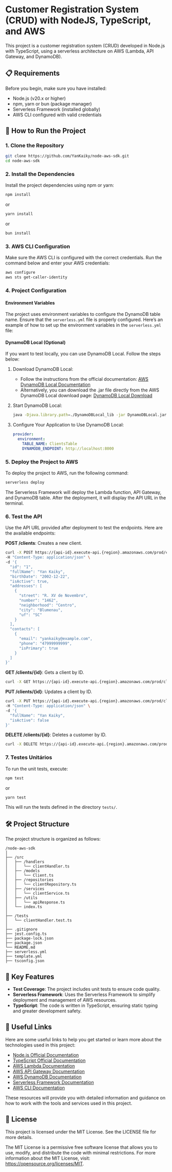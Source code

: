 # Customer Registration System (CRUD) with NodeJS, TypeScript, and AWS

This project is a customer registration system (CRUD) developed in Node.js with TypeScript, using a serverless architecture on AWS (Lambda, API Gateway, and DynamoDB).

## 📋 Requirements

Before you begin, make sure you have installed:

- Node.js (v20.x or higher)
- npm, yarn or bun (package manager)
- Serverless Framework (installed globally)
- AWS CLI configured with valid credentials

## 🚀 How to Run the Project

### 1. Clone the Repository

```bash
git clone https://github.com/YanKaiky/node-aws-sdk.git
cd node-aws-sdk
```

### 2. Install the Dependencies

Install the project dependencies using npm or yarn:

```bash
npm install
```

or

```bash
yarn install
```

or

```bash
bun install
```

### 3. AWS CLI Configuration

Make sure the AWS CLI is configured with the correct credentials. Run the command below and enter your AWS credentials:

```bash
aws configure
aws sts get-caller-identity
```

### 4. Project Configuration

#### Environment Variables

The project uses environment variables to configure the DynamoDB table name. Ensure that the `serverless.yml` file is properly configured. Here’s an example of how to set up the environment variables in the `serverless.yml` file:

#### DynamoDB Local (Optional)

If you want to test locally, you can use DynamoDB Local. Follow the steps below:

1. Download DynamoDB Local:

   - Follow the instructions from the official documentation: [AWS DynamoDB Local Documentation](https://docs.aws.amazon.com/amazondynamodb/latest/developerguide/DynamoDBLocal.html)
   - Alternatively, you can download the .jar file directly from the AWS DynamoDB Local download page:
     [DynamoDB Local Download](https://docs.aws.amazon.com/amazondynamodb/latest/developerguide/DynamoDBLocal.DownloadingAndRunning.html)

2. Start DynamoDB Local:

   ```bash
   java -Djava.library.path=./DynamoDBLocal_lib -jar DynamoDBLocal.jar -sharedDb
   ```

3. Configure Your Application to Use DynamoDB Local:

   ```yaml
   provider:
     environment:
       TABLE_NAME: ClientsTable
       DYNAMODB_ENDPOINT: http://localhost:8000
   ```

### 5. Deploy the Project to AWS

To deploy the project to AWS, run the following command:

```bash
serverless deploy
```

The Serverless Framework will deploy the Lambda function, API Gateway, and DynamoDB table. After the deployment, it will display the API URL in the terminal.

### 6. Test the API

Use the API URL provided after deployment to test the endpoints. Here are the available endpoints:

**POST /clients**: Creates a new client.

```bash
curl -X POST https://{api-id}.execute-api.{region}.amazonaws.com/prod/clients \
-H "Content-Type: application/json" \
-d '{
  "id": "1",
  "fullName": "Yan Kaiky",
  "birthDate": "2002-12-22",
  "isActive": true,
  "addresses": [
    {
      "street": "R. XV de Novembro",
      "number": "1462",
      "neighborhood": "Centro",
      "city": "Blumenau",
      "uf": "SC"
    }
  ],
  "contacts": [
    {
      "email": "yankaiky@example.com",
      "phone": "47999999999",
      "isPrimary": true
    }
  ]
}'
```

**GET /clients/{id}**: Gets a client by ID.

```bash
curl -X GET https://{api-id}.execute-api.{region}.amazonaws.com/prod/clients/1
```

**PUT /clients/{id}**: Updates a client by ID.

```bash
curl -X PUT https://{api-id}.execute-api.{region}.amazonaws.com/prod/clients/1 \
-H "Content-Type: application/json" \
-d '{
  "fullName": "Yan Kaiky",
  "isActive": false
}'
```

**DELETE /clients/{id}**: Deletes a customer by ID.

```bash
curl -X DELETE https://{api-id}.execute-api.{region}.amazonaws.com/prod/clients/1
```

### 7. Testes Unitários

To run the unit tests, execute:

```bash
npm test
```

or

```bash
yarn test
```

This will run the tests defined in the directory `tests/`.

## 🛠️ Project Structure

The project structure is organized as follows:

```
/node-aws-sdk
│
├── /src
│   ├── /handlers
│   │   └── clientHandler.ts
│   ├── /models
│   │   └── Client.ts
│   ├── /repositories
│   │   └── clientRepository.ts
│   ├── /services
│   │   └── clientService.ts
│   ├── /utils
│   │   └── apiResponse.ts
│   └── index.ts
│
├── /tests
│   └── clientHandler.test.ts
│
├── .gitignore
├── jest.config.ts
├── package-lock.json
├── package.json
└── README.md
├── serverless.yml
├── template.yml
├── tsconfig.json
```

## 📝 Key Features

- **Test Coverage**: The project includes unit tests to ensure code quality.
- **Serverless Framework**: Uses the Serverless Framework to simplify deployment and management of AWS resources.
- **TypeScript**: The code is written in TypeScript, ensuring static typing and greater development safety.

## 🔗 Useful Links

Here are some useful links to help you get started or learn more about the technologies used in this project:

- [Node.js Official Documentation](https://nodejs.org/en/docs/)
- [TypeScript Official Documentation](https://www.typescriptlang.org/docs/)
- [AWS Lambda Documentation](https://docs.aws.amazon.com/lambda/)
- [AWS API Gateway Documentation](https://docs.aws.amazon.com/apigateway/)
- [AWS DynamoDB Documentation](https://docs.aws.amazon.com/dynamodb/)
- [Serverless Framework Documentation](https://www.serverless.com/framework/docs/)
- [AWS CLI Documentation](https://docs.aws.amazon.com/cli/)

These resources will provide you with detailed information and guidance on how to work with the tools and services used in this project.

## 📄 License

This project is licensed under the MIT License. See the LICENSE file for more details.

The MIT License is a permissive free software license that allows you to use, modify, and distribute the code with minimal restrictions. For more information about the MIT License, visit: https://opensource.org/licenses/MIT.
